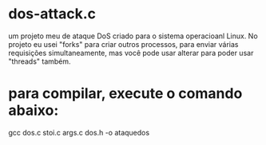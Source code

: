 # dos-attack.c
um projeto meu de ataque DoS criado para o sistema operacioanl Linux. No projeto eu usei "forks" para criar outros processos, para enviar várias requisições simultaneamente, mas você pode usar alterar para poder usar "threads" também.

# para compilar, execute o comando abaixo:
gcc dos.c stoi.c args.c dos.h -o ataquedos
